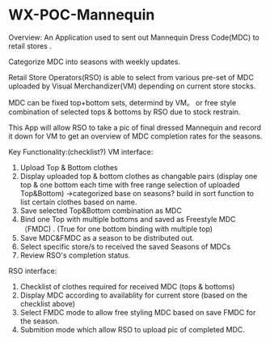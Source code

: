# WX-POC-Mannequin

Overview:
An Application used to sent out Mannequin Dress Code(MDC) to retail stores .

Categorize MDC into seasons with weekly updates.

Retail Store Operators(RSO) is able to select from various pre-set of MDC uploaded by Visual Merchandizer(VM) depending on current store stocks. 

MDC can be fixed top+bottom sets, determind by VM。 or free style combination of selected tops & bottoms by RSO due to stock restrain.

This App will allow RSO to take a pic of final dressed Mannequin and record it down for VM to get an overview of MDC completion rates for the seasons.


Key Functionality:(checklist?)
VM interface:

1.  Upload Top & Bottom clothes 
2.  Display uploaded top & bottom clothes as changable pairs (display one top & one bottom each time with free range selection of uploaded Top&Bottom) ->categorized base on seasons? build in sort function to list certain clothes based on name.
3.  Save selected Top&Bottom combination as MDC
4.  Bind one Top with multiple bottoms and saved as Freestyle MDC（FMDC) . (True for one bottom binding with multiple top)
5.  Save MDC&FMDC as a season to be distributed out. 
6.  Select specific store/s to received the saved Seasons of MDCs 
7.  Review RSO's completion status.

RSO interface:

1.  Checklist of clothes required for received MDC (tops & bottoms) 
2.  Display MDC according to availablity for current store (based on the checklist above)
3.  Select FMDC mode to allow free styling MDC based on save FMDC for the season.
4.  Submition mode which allow RSO to upload pic of completed MDC.

